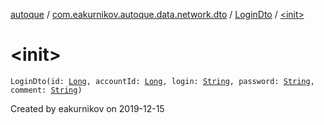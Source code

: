 [autoque](../../index.md) / [com.eakurnikov.autoque.data.network.dto](../index.md) / [LoginDto](index.md) / [&lt;init&gt;](./-init-.md)

# &lt;init&gt;

`LoginDto(id: `[`Long`](https://kotlinlang.org/api/latest/jvm/stdlib/kotlin/-long/index.html)`, accountId: `[`Long`](https://kotlinlang.org/api/latest/jvm/stdlib/kotlin/-long/index.html)`, login: `[`String`](https://kotlinlang.org/api/latest/jvm/stdlib/kotlin/-string/index.html)`, password: `[`String`](https://kotlinlang.org/api/latest/jvm/stdlib/kotlin/-string/index.html)`, comment: `[`String`](https://kotlinlang.org/api/latest/jvm/stdlib/kotlin/-string/index.html)`)`

Created by eakurnikov on 2019-12-15

